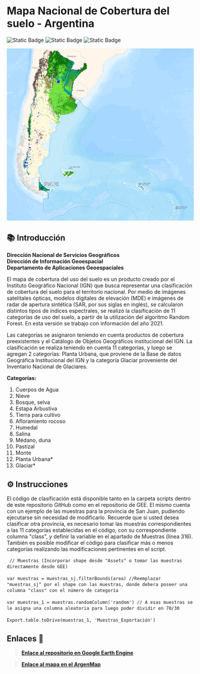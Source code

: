 # Mapa Nacional de Cobertura del suelo - Argentina

![Static Badge](https://img.shields.io/badge/licencia-MIT-red)  ![Static Badge](https://img.shields.io/badge/fecha_de_publicacion-octubre_2023-blue) ![Static Badge](https://img.shields.io/badge/version-1.0-yellow)

![Mapa Nacional de Cobertura del Suelo](imagen.png)

## 📚 Introducción

 **Dirección Nacional de Servicios Geográficos**<br>
 **Dirección de Información Geoespacial**<br>
 **Departamento de Aplicaciones Geoespaciales**<br>

El mapa de cobertura del uso del suelo es un producto creado por el Instituto Geográfico Nacional (IGN) que busca representar una clasificación de cobertura del suelo para el territorio nacional. Por medio de imágenes satelitales ópticas, modelos digitales de elevación (MDE) e imágenes de radar de apertura sintética (SAR, por sus siglas en inglés), se calcularon distintos tipos de índices espectrales, se realizó la clasificación de 11 categorías de uso del suelo, a partir de la utilización del algoritmo Random Forest. En esta versión se trabajo con información del año 2021. 

Las categorías se asignaron teniendo en cuenta productos de cobertura preexistentes y el Catálogo de Objetos Geográficos institucional del IGN. La clasificación se realiza teniendo en cuenta 11 categorías, y luego se agregan 2 categorías: Planta Urbana, que proviene de la Base de datos Geográfica Institucional del IGN y la categoría Glaciar proveniente del Inventario Nacional de Glaciares.

**Categorías:**
1. Cuerpos de Agua 
2. Nieve 
3. Bosque, selva 
4. Estapa Arbustiva 
5. Tierra para cultivo 
6. Afloramiento rocoso 
7. Humedal
8. Salina
9. Médano, duna
10. Pastizal
11. Monte
12. Planta Urbana*
13. Glaciar*

## ⚙️ Instrucciones

El código de clasificación está disponible tanto en la carpeta scripts dentro de este repositorio GitHub como en el repositorio de GEE. El mismo cuenta con un ejemplo de las muestras para la provincia de San Juan, pudiendo ejecutarse sin necesidad de modificarlo. Recuerde que si usted desea clasificar otra provincia, es necesario tomar las muestras correspondientes a las 11 categorías establecidas en el código, con su correspondiente columna "class", y definir la variable en el apartado de Muestras (línea 316). También es posible modificar el código para clasificar más o menos categorías realizando las modificaciones pertinentes en el script. 

<pre><code> // Muestras (Incorporar shape desde "Assets" o tomar las muestras directamente desde GEE)

var muestras = muestras_sj.filterBounds(area) //Reemplazar "muestras_sj" por el shape con las muestras, donde debera poseer una columna "class" con el número de categoría

var muestras_1 = muestras.randomColumn('random') // A esas muestras se le asigna una columna aleatoria para luego poder dividir en 70/30

Export.table.toDrive(muestras_1, 'Muestras_Exportación')
</code></pre>


## Enlaces 🔗

> [**Enlace al repositorio en Google Earth Engine**](https://code.earthengine.google.com/?accept_repo=users/aplicacionesgeoespaciales/coberturas-uso-del-suelo)

> [**Enlace al mapa en el ArgenMap**](https://mapa.ign.gob.ar/?zoom=4&lat=-40&lng=-59&layers=argenmap,cobertura#)
